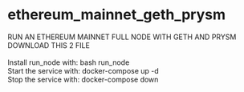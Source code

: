 # ethereum_mainnet_geth_prysm

RUN AN ETHEREUM MAINNET FULL NODE WITH GETH AND PRYSM <br>
DOWNLOAD THIS 2 FILE <br><br>
Install run_node with: bash run_node <br>
Start the service with: docker-compose up -d <br>
Stop the service with: docker-compose down
